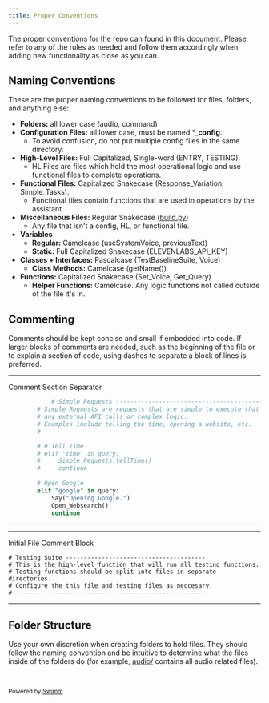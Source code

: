 ```yaml
---
title: Proper Conventions
---
```

The proper conventions for the repo can found in this document. Please refer to any of the rules as needed and follow them accordingly when adding new functionality as close as you can.

## Naming Conventions

These are the proper naming conventions to be followed for files, folders, and anything else:

- **Folders:** all lower case (audio, command)
- **Configuration Files:** all lower case, must be named \*\_**config**.&nbsp;
  - To avoid confusion, do not put multiple config files in the same directory.
- **High-Level Files:** Full Capitalized, Single-word (ENTRY, TESTING).
  - HL Files are files which hold the most operational logic and use functional files to complete operations.&nbsp;
- **Functional Files:** Capitalized Snakecase (Response_Variation, Simple_Tasks).
  - Functional files contain functions that are used in operations by the assistant.&nbsp;
- **Miscellaneous Files:** Regular Snakecase ([build.py](http://build.py))
  - Any file that isn't a config, HL, or functional file.
- **Variables**
  - **Regular:** Camelcase (useSystemVoice, previousText)
  - **Static:** Full Capitalized Snakecase (ELEVENLABS_API_KEY)
- **Classes + Interfaces:** Pascalcase (TestBaselineSuite, Voice)
  - **Class Methods:** Camelcase (getName())
- **Functions:** Capitalized Snakecase (Set_Voice, Get_Query)
  - **Helper Functions:** Camelcase. Any logic functions not called outside of the file it's in.

## Commenting

Comments should be kept concise and small if embedded into code. If larger blocks of comments are needed, such as the beginning of the file or to explain a section of code, using dashes to separate a block of lines is preferred.

<SwmSnippet path="/command/QUERY.py" line="44">

---

Comment Section Separator

```python
            # Simple Requests ----------------------------------------------
        # Simple Requests are requests that are simple to execute that do not require 
        # any external API calls or complex logic. 
        # Examples include telling the time, opening a website, etc.
        #

        # # Tell Time
        # elif 'time' in query:
        #     Simple_Requests.tellTime()
        #     continue
                
        # Open Google
        elif "google" in query:
            Say("Opening Google.")
            Open_Websearch()
            continue
```

---

</SwmSnippet>

<SwmSnippet path="/services/testing/TESTING.py" line="7">

---

Initial File Comment Block

```
# Testing Suite ---------------------------------------
# This is the high-level function that will run all testing functions.
# Testing functions should be split into files in separate directories.
# Configure the this file and testing files as neccesary.
# -----------------------------------------------------
```

---

</SwmSnippet>

## Folder Structure

Use your own discretion when creating folders to hold files. They should follow the naming convention and be intuitive to determine what the files inside of the folders do (for example, <SwmPath>[audio/](/audio/)</SwmPath> contains all audio related files).

&nbsp;

<SwmMeta version="3.0.0" repo-id="Z2l0aHViJTNBJTNBUENBQSUzQSUzQUF2YWxvbkFjZQ==" repo-name="PCAA"><sup>Powered by [Swimm](https://app.swimm.io/)</sup></SwmMeta>
